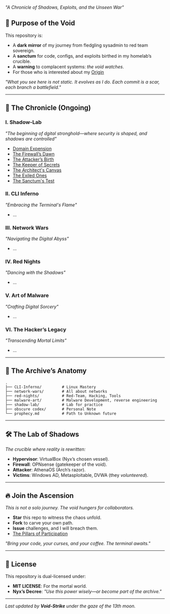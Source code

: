 *"A Chronicle of Shadows, Exploits, and the Unseen War"*  

## 🎯 **Purpose of the Void**  
This repository is:  
- A **dark mirror** of my journey from fledgling sysadmin to red team sovereign.  
- A **sanctum** for code, configs, and exploits birthed in my homelab’s crucible.  
- A **warning** to complacent systems: *the void watches*.  
- For those who is interested about my [Origin](Extras/The%20Spark%20of%20a%20Cyber%20Odyssey.md)

*"What you see here is not static. It evolves as I do. Each commit is a scar, each branch a battlefield."*  

---

## 📖 **The Chronicle (Ongoing)** 
### I. Shadow-Lab
*"The beginning of dgital stronghold—where security is shaped, and shadows are controlled"*
- [Domain Expension](Shadow-Lab/VirtualBox.md)
- [The Firewall’s Dawn](Shadow-Lab/OpnSense.md)
- [The Attacker’s Birth](Shadow-Lab/AthenaOS)
- [The Keeper of Secrets](Shadow-Lab/Ubuntu-Server.md)
- [The Architect's Canvas](Shadow-Lab/Arch.md)
- [The Exiled Ones](Shadow-Lab/Targets.md)
- [The Sanctum's Test](Shadow-Lab/END.md)
### II. CLI Inferno 
*"Embracing the Terminal's Flame"*
- ...
### III. Network Wars  
*"Navigating the Digital Abyss"*  
- ...  

### IV. Red Nights  
*"Dancing with the Shadows"*  
- ...  

### V. Art of Malware  
*"Crafting Digital Sorcery"*  
- ...  

### VI. The Hacker’s Legacy   
*"Transcending Mortal Limits"*  
- ...

---  

## 🌌 **The Archive’s Anatomy**  
```plaintext  
.  
├── CLI-Inferno/         # Linux Mastery
├── network-wars/        # All about networks  
├── red-nights/          # Red-Team, Hacking, Tools 
├── malware-art/         # Malware Development, reverse engineering
├── shadow-lab/          # Lab for practice
├── obscure codex/       # Personal Note
└── prophecy.md          # Path to Unknown future  
``` 

---  

## 🛠️ **The Lab of Shadows**  
*The crucible where reality is rewritten:*  
- **Hypervisor**: VirtualBox (Nyx’s chosen vessel).  
- **Firewall**: OPNsense (gatekeeper of the void).  
- **Attacker**: AthenaOS (Arch’s razor).  
- **Victims**: Windows AD, Metasploitable, DVWA (they *volunteered*).  

---  

## 🔥 **Join the Ascension**  
*This is not a solo journey. The void hungers for collaborators.*  
- **Star** this repo to witness the chaos unfold.  
- **Fork** to carve your own path. 
- **Issue** challenges, and I will breach them.  
- [The Pillars of Participation](The%20Pillars%20of%20Participation.md)

*"Bring your code, your curses, and your coffee. The terminal awaits."*  

---

## 📜 **License**  
This repository is dual-licensed under:  
- **MIT LICENSE**: For the mortal world.  
- **Nyx’s Decree**: *"Use this power wisely—or become part of the archive."*  

---

*Last updated by **Void-Strike** under the gaze of the 13th moon.*
